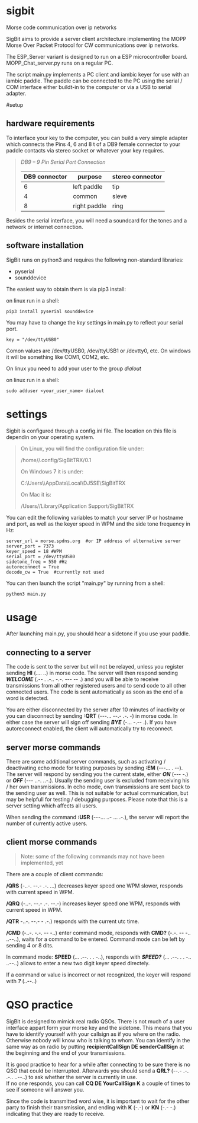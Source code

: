 # sigbit
Morse code communication over ip networks

SigBit aims to provide a server client architecture implementing the MOPP Morse Over Packet Protocol for CW communications over ip networks.

The ESP_Server variant is designed to run on a ESP microcontroller board.
MOPP_Chat_server.py runs on a regular PC.

The script main.py implements a PC client and iambic keyer for use with an iambic paddle. The paddle can be connected to the PC using the serial / COM interface either buildt-in to the computer or via a USB to serial adapter.


#setup

## hardware requirements

To interface your key to the computer, you can build a very simple adapter which connects the Pins 4, 6 and 8 t of a DB9 female connector to your paddle contacts via stereo socket or whatever your key requires.

>*DB9 – 9 Pin Serial Port Connection*
>
>| DB9 connector | purpose      | stereo connector |
>|---------------|--------------|------------------|
>| 6             | left paddle  | tip              |
>| 4             | common       | sleve            |
>| 8             | right paddle | ring             |


Besides the serial interface, you will need a soundcard for the tones and a network or internet connection.

## software installation

SigBit runs on python3 and requires the following non-standard libraries:

- pyserial
- sounddevice

The easiest way to obtain them is via pip3 install:

on linux run in a shell: 
	
	pip3 install pyserial sounddevice

You may have to change the _key_ settings in main.py to reflect your serial port.
	
	key = "/dev/ttyUSB0"

Comon values are /dev/ttyUSB0, /dev/ttyUSB1 or /devtty0, etc. 
On windows it will be something like COM1, COM2, etc.

On linux you need to add your user to the group _dialout_

on linux run in a shell: 

	sudo adduser <your_user_name> dialout


# settings

Sigbit is configured through a config.ini file. The location on this file is dependin on your operating system.

>
>On Linux, you will find the configuration file under: 
>
>	/home/<username>/.config/SigBitTRX/0.1
>
>On Windows 7 it is under: 
>
>	C:\\Users\\<username>\\AppData\\Local\\DJ5SE\\SigBitTRX
>
>On Mac it is:  
>
>	/Users/<username>/Library/Application Support/SigBitTRX
>
 
You can edit the following variables to match your server IP or hostname and port, as well as the keyer speed in WPM and the side tone frequency in Hz:

	server_url = morse.spdns.org  #or IP address of alternative server
	server_port = 7373
	keyer_speed = 18 #WPM
	serial_port = /dev/ttyUSB0
	sidetone_freq = 550 #Hz
	autoreconnect = True
	decode_cw = True  #currently not used



You can then launch the script "main.py" by running from a shell:
	
	python3 main.py


# usage
After launching main.py, you should hear a sidetone if you use your paddle. 

## connecting to a server

The code is sent to the server but will not be relayed, unless you register sending **HI** (.... ..) in morse code. The server will then respond sending ***WELCOME*** (.-- . .-.. -.-. --- -- .) and you will be able to receive transmissions from all other registered users and to send code to all other connected users. The code is sent automatically as soon as the end of a word is detected.

You are either disconnected by the server after 10 minutes of inactivity or you can disconnect by sending **:QRT** (---... --.- .-. -) in morse code. In either case the server will sign off sending ***BYE*** (-... -.-- .). If you have autoreconnect enabled, the client will automatically try to reconnect.

## server morse commands

There are some additional server commands, such as activating / deactivating echo mode for testing purposes by sending **:EM** (---... . --). The server will respond by sending you the current state, either ***ON*** (--- -.) or ***OFF*** (--- ..-. ..-.). 
Usually the sending user is excluded from receiving his / her own transmissions. In echo mode, own transmissions are sent back to the sending user as well. This is not suitable for actual communication, but may be helpfull for testing / debugging purposes. Please note that this is a server setting which affects all users.

When sending the command **:USR** (---... ..- ... .-.), the server will report the number of currently active users.

## client morse commands

> Note: some of the following commands may not have been implemented, yet

There are a couple of client commands:

**/QRS** (-..-. --.- .-. ...) decreases keyer speed one WPM slower, responds with current speed in WPM.

**/QRQ** (-..-. --.- .-. --.-) increases keyer speed one WPM, responds with current speed in WPM.

**/QTR** -..-. --.- - .-.) responds with the current utc time.

**/CMD** (-..-. -.-. -- -..) enter command mode, responds with **CMD?** (-.-. -- -.. ..--..), waits for a command to be entered. Command mode can be left by sending 4 or 8 dits.

In command mode: **SPEED** (... .--. . . -..), responds with ***SPEED?*** (... .--. . . -.. ..--..) allows to enter a new two digit keyer speed directely.

If a command or value is incorrect or not recognized, the keyer will respond with ***?*** (..--..)

# QSO practice

SigBit is designed to mimick real radio QSOs. There is not much of a user interface appart form your morse key and the sidetone. This means that you have to identify yourself with your callsign as if you where on the radio. Otherwise nobody will know who is talking to whom. You can identify in the same way as on radio by putting **recipientCallSign DE senderCallSign** at the beginning and the end of your transmissions.

It is good practice to hear for a while after connecting to be sure there is no  QSO that could be interrupted. Afterwards you should send a **QRL?** (--.- .-. .-.. ..--..) to ask whether the server is currently in use.  
If no one responds, you can call **CQ DE YourCallSign K** a couple of times to see if someone will answer you.

Since the code is transmitted word wise, it is important to wait for the other party to finish their transmission, and ending with **K** (-.-) or **KN** (-.- -.) indicating that they are ready to receive. 
